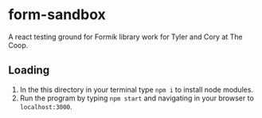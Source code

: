 # form-sandbox

A react testing ground for Formik library work for Tyler and Cory at The Coop.

## Loading

1. In the this directory in your terminal type `npm i` to install node modules.
2. Run the program by typing `npm start` and navigating in your browser to `localhost:3000`.